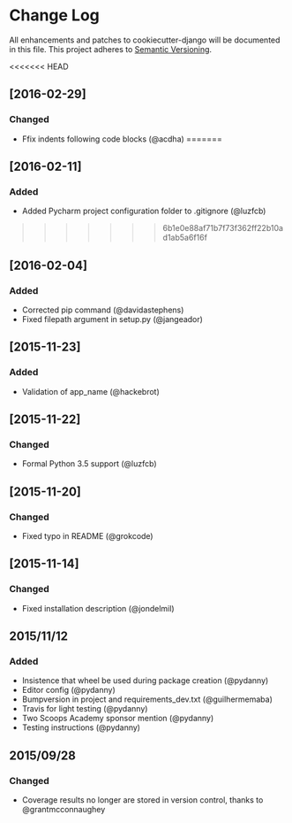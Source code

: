 # Change Log
All enhancements and patches to cookiecutter-django will be documented in this file.
This project adheres to [Semantic Versioning](http://semver.org/).

<<<<<<< HEAD
## [2016-02-29]
### Changed
- Ffix indents following code blocks (@acdha)
=======
## [2016-02-11]
### Added
- Added Pycharm project configuration folder to .gitignore (@luzfcb)
>>>>>>> 6b1e0e88af71b7f73f362ff22b10ad1ab5a6f16f

## [2016-02-04]
### Added
- Corrected pip command (@davidastephens)
- Fixed filepath argument in setup.py (@jangeador)

## [2015-11-23]
### Added
- Validation of app_name (@hackebrot)

## [2015-11-22]
### Changed
- Formal Python 3.5 support (@luzfcb)

## [2015-11-20]
### Changed
- Fixed typo in README (@grokcode)

## [2015-11-14]
### Changed
- Fixed installation description (@jondelmil)

## 2015/11/12
### Added
- Insistence that wheel be used during package creation (@pydanny)
- Editor config (@pydanny)
- Bumpversion in project and requirements_dev.txt (@guilhermemaba)
- Travis for light testing (@pydanny)
- Two Scoops Academy sponsor mention (@pydanny)
- Testing instructions (@pydanny)

## 2015/09/28
### Changed
* Coverage results no longer are stored in version control, thanks to @grantmcconnaughey
